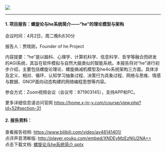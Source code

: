 ![](assets/23_螺旋论与he系统简介.gif)

***

#### 1. 项目报告：螺旋论与he系统简介——“he”的理论模型与架构

会议时间：4月2日，周二晚8点30分

报告人：贾晓刚，Founder of he Project


内容提要：“he”是以脑科、心理学、计算机科学、信息科学、哲学等融合而研发的AGI系统，其旨在软件模拟与自然大脑类似的智能系统。本报告将对“he”进行初步介绍，主要包括螺旋论理论、螺旋熵减机模型及he4o系统架构三方面。具体涉及定义、相对、循环、认知学习抽象过程、决策行为具象过程、网络与思维、情感与数据、GNOP面向动态构建的网络编程思想等内容。

参会方式：Zoom视频会议（会议号：871903145），支持APP和PC。

更多详细信息请访问官网 https://home.x-in-y.com/course/view.php?id=52#section-31

#### 2. 报告资料：

查看报告视频: <https://www.bilibili.com/video/av48141401/>  
点评声音清晰版: <http://player.youku.com/embed/XNDEyMzEzNjU2NA==>  
点击下载文档: [螺旋论与he系统简介.pptx](https://github.com/jiaxiaogang/HELIX_THEORY/raw/master/Other/32_%E8%9E%BA%E6%97%8B%E8%AE%BA%E4%B8%8Ehe%E7%B3%BB%E7%BB%9F%E7%AE%80%E4%BB%8B.pptx)
